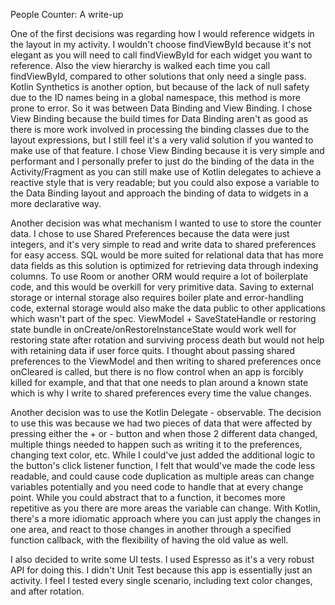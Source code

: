 People Counter: A write-up

One of the first decisions was regarding how I would reference widgets in the layout in my activity. I wouldn't choose findViewById because it's not elegant as you will need to call findViewById for each widget you want to reference. Also the view hierarchy is walked each time you call findViewById, compared to other solutions that only need a single pass. Kotlin Synthetics is another option, but because of the lack of null safety due to the ID names being in a global namespace, this method is more prone to error. So it was between Data Binding and View Binding. I chose View Binding because the build times for Data Binding aren't as good as there is more work involved in processing the binding classes due to the layout expressions, 
but I still feel it's a very valid solution if you wanted to make use of that feature. I chose View Binding because it is very simple and performant and I personally prefer to just do the binding of the data in the Activity/Fragment as you can still make use of Kotlin delegates to achieve a reactive style that is very readable; but you could also expose a variable to the Data Binding layout and approach the binding of 
data to widgets in a more declarative way. 

Another decision was what mechanism I wanted to use to store the counter data. I chose to use Shared Preferences because the data were just integers, and it's very simple to read and write data
to shared preferences for easy access. SQL would be more suited for relational data that has more data fields
as this solution is optimized for retrieving data through indexing columns. To use Room or another ORM would require a lot of boilerplate code, and this would be overkill for very primitive data. Saving to external storage or internal storage also requires boiler plate and error-handling code, external storage 
would also make the data public to other applications which wasn't part of the spec. ViewModel + SaveStateHandle or restoring state bundle in onCreate/onRestoreInstanceState would work well for restoring state after rotation and surviving process death but would
not help with retaining data if user force quits. I thought about passing shared preferences to the ViewModel and then writing to shared preferences once onCleared is called, but 
there is no flow control when an app is forcibly killed for example, and that that one needs to plan around a known state which is why I write to shared preferences every time the value changes.  

Another decision was to use the Kotlin Delegate - observable. The decision to use this was because we had two pieces of data that were affected by pressing either the + or - button and when those
2 different data changed, multiple things needed to happen such as writing it to the preferences, changing text color, etc. While I could've just added the additional logic to the button's click listener function, 
I felt that would've made the code less readable, and could cause code duplication as multiple areas can change variables potentially and you need code to handle that at every change point. While you could 
abstract that to a function, it becomes more repetitive as you there are more areas the variable can change. With Kotlin, there's a more idiomatic approach  where you can just apply the changes in one
area, and react to those changes in another through a specified function callback, with the flexibility of having the old value as well. 

I also decided to write some UI tests. I used Espresso as it's a very robust API for doing this. I didn't Unit Test because this app is essentially just an activity. I feel I tested every single scenario, including text color changes, and after rotation. 

